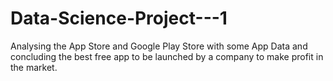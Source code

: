 # Data-Science-Project---1
Analysing the App Store and Google Play Store with some App Data and concluding the best free app to be launched by a company to make profit in the market.

